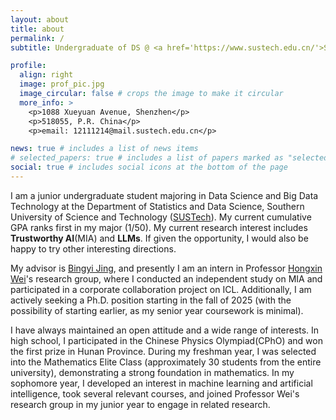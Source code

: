 ```yaml
---
layout: about
title: about
permalink: /
subtitle: Undergraduate of DS @ <a href='https://www.sustech.edu.cn/'>Southern University of Science and Technology</a>.

profile:
  align: right
  image: prof_pic.jpg
  image_circular: false # crops the image to make it circular
  more_info: >
    <p>1088 Xueyuan Avenue, Shenzhen</p>
    <p>518055, P.R. China</p>
    <p>email: 12111214@mail.sustech.edu.cn</p>

news: true # includes a list of news items
# selected_papers: true # includes a list of papers marked as "selected={true}"
social: true # includes social icons at the bottom of the page
---
```


I am a junior undergraduate student majoring in Data Science and Big Data Technology at the Department of Statistics and Data Science, Southern University of Science and Technology ([SUSTech](https://www.sustech.edu.cn/)). My current cumulative GPA ranks first in my major (1/50). My current research interest includes **Trustworthy AI**(MIA) and **LLMs**. If given the opportunity, I would also be happy to try other interesting directions.

My advisor is [Bingyi Jing](https://www.sustech.edu.cn/en/faculties/jingbing-yi.html), and presently I am an intern in Professor [Hongxin Wei](https://hongxin001.github.io/)'s research group, where I conducted an independent study on MIA and participated in a corporate collaboration project on ICL. Additionally, I am actively seeking a Ph.D. position starting in the fall of 2025 (with the possibility of starting earlier, as my senior year coursework is minimal).

I have always maintained an open attitude and a wide range of interests. In high school, I participated in the Chinese Physics Olympiad(CPhO) and won the first prize in Hunan Province. During my freshman year, I was selected into the Mathematics Elite Class (approximately 30 students from the entire university), demonstrating a strong foundation in mathematics. In my sophomore year, I developed an interest in machine learning and artificial intelligence, took several relevant courses, and joined Professor Wei's research group in my junior year to engage in related research.
